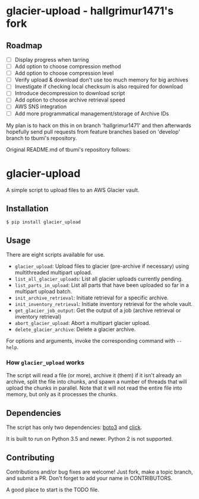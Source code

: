 # glacier-upload - hallgrimur1471's fork

## Roadmap

- [ ] Display progress when tarring
- [ ] Add option to choose compression method
- [ ] Add option to choose compression level
- [ ] Verify upload & download don't use too much memory for big archives
- [ ] Investigate if checking local checksum is also required for download
- [ ] Introduce decompression to download script
- [ ] Add option to choose archive retrieval speed
- [ ] AWS SNS integration
- [ ] Add more programmatical management/storage of Archive IDs

My plan is to hack on this in on branch 'hallgrimur1471' and then afterwards hopefully send pull requests from feature branches based on 'develop' branch to tbumi's repository.

Original README.md of tbumi's repository follows:

# glacier-upload

A simple script to upload files to an AWS Glacier vault.

## Installation

```
$ pip install glacier_upload
```

## Usage

There are eight scripts available for use.

- `glacier_upload`: Upload files to glacier (pre-archive if necessary) using multithreaded multipart upload.
- `list_all_glacier_uploads`: List all glacier uploads currently pending.
- `list_parts_in_upload`: List all parts that have been uploaded so far in a multipart upload batch.
- `init_archive_retrieval`: Initiate retrieval for a specific archive.
- `init_inventory_retrieval`: Initiate inventory retrieval for the whole vault.
- `get_glacier_job_output`: Get the output of a job (archive retrieval or inventory retrieval)
- `abort_glacier_upload`: Abort a multipart glacier upload.
- `delete_glacier_archive`: Delete a glacier archive.

For options and arguments, invoke the corresponding command with `--help`.

### How `glacier_upload` works

The script will read a file (or more), archive it (them) if it isn't already an archive, split the file into chunks, and spawn a number of threads that will upload the chunks in parallel. Note that it will not read the entire file into memory, but only as it processes the chunks.

## Dependencies

The script has only two dependencies: [boto3](https://github.com/boto/boto3/) and [click](http://click.pocoo.org).

It is built to run on Python 3.5 and newer. Python 2 is not supported.

## Contributing

Contributions and/or bug fixes are welcome! Just fork, make a topic branch, and submit a PR. Don't forget to add your name in CONTRIBUTORS.

A good place to start is the TODO file.

